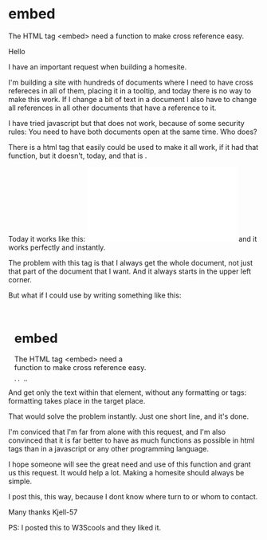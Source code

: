 # embed
The HTML tag &lt;embed> need a function to make cross reference easy.

Hello

I have an important request when building a homesite.

I'm building a site with hundreds of documents where I need to have cross
refereces in all of them, placing it in a tooltip, and today there is no way to
make this work. If I change a bit of text in a document I also have to change
all references in all other documents that have a reference to it.

I have tried javascript but that does not work, because of some security rules:
You need to have both documents open at the same time. Who does?

There is a html tag that easily could be used to make it all work, if it had that
function, but it doesn't, today, and that is <embed>.

Today it works like this:
<embed type="text/html" src="file.html">
and it works perfectly and instantly.

The problem with this tag is that I always get the whole document, not just that
part of the document that I want. And it always starts in the upper left corner.

But what if I could use <embed> by writing something like this:

<embed type="text/element" src="#uniqueId">

And get only the text within that element, without any formatting or tags:
formatting takes place in the target place.

That would solve the problem instantly. Just one short line, and it's done.

I'm conviced that I'm far from alone with this request, and I'm also convinced
that it is far better to have as much functions as possible in html tags than in a
javascript or any other programming language.

I hope someone will see the great need and use of this function and grant us this
request. It would help a lot. Making a homesite should always be simple.

I post this, this way, because I dont know where turn to or whom to contact. 

Many thanks
Kjell-57

PS: I posted this to W3Scools and they liked it.
